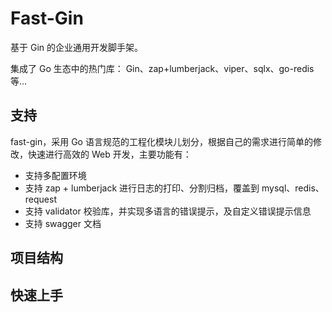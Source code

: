 # Fast-Gin
基于 Gin 的企业通用开发脚手架。

集成了 Go 生态中的热门库： Gin、zap+lumberjack、viper、sqlx、go-redis 等...

## 支持
fast-gin，采用 Go 语言规范的工程化模块儿划分，根据自己的需求进行简单的修改，快速进行高效的 Web 开发，主要功能有：
- 支持多配置环境
- 支持 zap + lumberjack 进行日志的打印、分割归档，覆盖到 mysql、redis、request
- 支持 validator 校验库，并实现多语言的错误提示，及自定义错误提示信息
- 支持 swagger 文档

## 项目结构

## 快速上手

